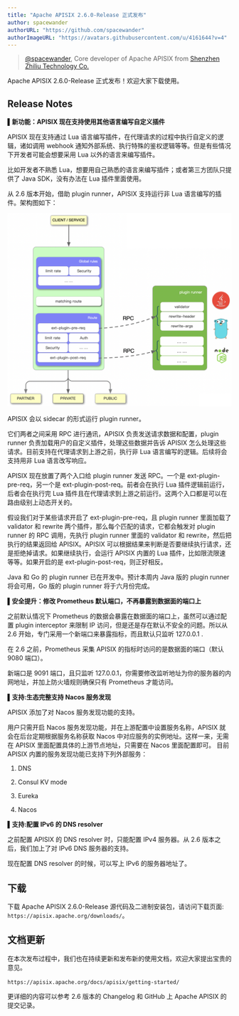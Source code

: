 ```yaml
---
title: "Apache APISIX 2.6.0-Release 正式发布"
author: spacewander
authorURL: "https://github.com/spacewander"
authorImageURL: "https://avatars.githubusercontent.com/u/4161644?v=4"
---
```

> [@spacewander](https://github.com/spacewander), Core developer of Apache APISIX from [Shenzhen Zhiliu Technology Co.](https://www.apiseven.com/)
>

<!--truncate-->
Apache APISIX 2.6.0-Release 正式发布！欢迎大家下载使用。

## Release Notes

▌**新功能：APISIX 现在支持使用其他语言编写自定义插件**

APISIX 现在支持通过 Lua 语言编写插件，在代理请求的过程中执行自定义的逻辑，诸如调用 webhook 通知外部系统、执行特殊的鉴权逻辑等等。但是有些情况下开发者可能会想要采用 Lua 以外的语言来编写插件。

比如开发者不熟悉 Lua，想要用自己熟悉的语言来编写插件；或者第三方团队只提供了 Java SDK，没有办法在 Lua 插件里面使用。

从 2.6 版本开始，借助 plugin runner，APISIX 支持运行非 Lua 语言编写的插件。架构图如下：

![2021-05-25-1](../static/img/blog_img/2021-05-25-1.png)

APISIX 会以 sidecar 的形式运行 plugin runner。

它们两者之间采用 RPC 进行通讯，APISIX 负责发送请求数据和配置，plugin runner 负责加载用户的自定义插件，处理这些数据并告诉 APISIX 怎么处理这些请求。目前支持在代理请求到上游之前，执行非 Lua 语言编写的逻辑。后续将会支持用非 Lua 语言改写响应。

APISIX 现在放置了两个入口给 plugin runner 发送 RPC。一个是 ext-plugin-pre-req，另一个是 ext-plugin-post-req。前者会在执行 Lua 插件逻辑前运行，后者会在执行完 Lua 插件且在代理请求到上游之前运行。这两个入口都是可以在路由级别上动态开关的。

假设我们对于某些请求开启了 ext-plugin-pre-req，且 plugin runner 里面加载了 validator 和 rewrite 两个插件，那么每个匹配的请求，它都会触发对 plugin runner 的 RPC 调用，先执行 plugin runner 里面的 validator 和 rewrite，然后把执行的结果返回给 APISIX。APISIX 可以根据结果来判断是否要继续执行请求，还是拒绝掉请求。如果继续执行，会运行 APISIX 内置的 Lua 插件，比如限流限速等等。如果开启的是 ext-plugin-post-req，则正好相反。

Java 和 Go 的 plugin runner 已在开发中。预计本周内 Java 版的 plugin runner 将会可用，Go 版的 plugin runner 将于六月份完成。

▌**安全提升：修改 Prometheus 默认端口，不再暴露到数据面的端口上**

之前默认情况下 Prometheus 的数据会暴露在数据面的端口上，虽然可以通过配置 plugin interceptor 来限制 IP 访问，但是还是存在默认不安全的问题。所以从 2.6 开始，专门采用一个新端口来暴露指标，而且默认只监听 127.0.0.1 .

在 2.6 之前，Prometheus 采集 APISIX 的指标时访问的是数据面的端口（默认 9080 端口）。

新端口是 9091 端口，且只监听 127.0.0.1，你需要修改监听地址为你的服务器的内网地址，并加上防火墙规则确保只有 Prometheus 才能访问。

▌**支持:生态完整支持 Nacos 服务发现**

APISIX 添加了对 Nacos 服务发现功能的支持。

用户只需开启 Nacos 服务发现功能，并在上游配置中设置服务名称，APISIX 就会在后台定期根据服务名称获取 Nacos 中对应服务的实例地址。这样一来，无需在 APISIX 里面配置具体的上游节点地址，只需要在 Nacos 里面配置即可。
目前 APISIX 内置的服务发现功能已支持下列外部服务：

1. DNS
2. Consul KV mode

3. Eureka
4. Nacos

▌**支持:配置 IPv6 的 DNS resolver**

之前配置 APISIX 的 DNS resolver 时，只能配置 IPv4 服务器。从 2.6 版本之后，我们加上了对 IPv6 DNS 服务器的支持。

现在配置 DNS resolver 的时候，可以写上 IPv6 的服务器地址了。

## 下载

下载 Apache APISIX 2.6.0-Release 源代码及二进制安装包，请访问下载页面: `https://apisix.apache.org/downloads/`。

## 文档更新

在本次发布过程中，我们也在持续更新和发布新的使用文档，欢迎大家提出宝贵的意见。

`https://apisix.apache.org/docs/apisix/getting-started/`

更详细的内容可以参考 2.6 版本的 Changelog 和 GitHub 上 Apache APISIX  的提交记录。
